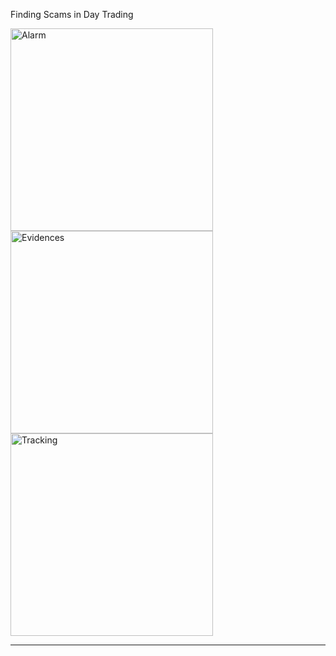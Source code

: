 Finding Scams in  Day Trading


<img width="324" height="324" alt="Alarm" src="https://github.com/user-attachments/assets/0b5db350-69a4-463d-9996-146af5471d1a" />

<img width="324" height="324" alt="Evidences" src="https://github.com/user-attachments/assets/34b3401f-6f1a-42b7-ae10-6d7d2ab277de" />

<img width="324" height="324" alt="Tracking" src="https://github.com/user-attachments/assets/50a919e2-6f23-4ac5-a0cd-5e5aa917334d" />

-----------------
